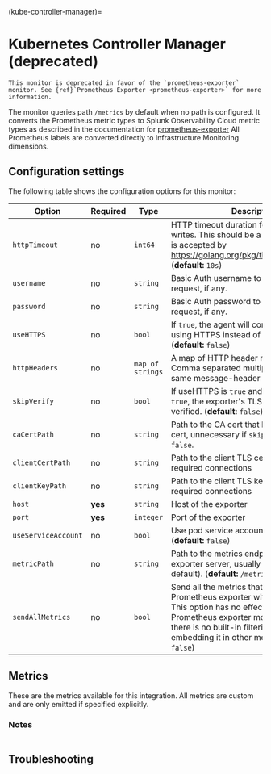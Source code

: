 
(kube-controller-manager)=

# Kubernetes Controller Manager (deprecated)

<meta name="Description" content="Use this Splunk Observability Cloud integration for the kube-controller-manager monitor. See benefits, install, configuration, and metrics">

```{note}
This monitor is deprecated in favor of the `prometheus-exporter` monitor. See {ref}`Prometheus Exporter <prometheus-exporter>` for more information.
```

The monitor queries path `/metrics` by default when no path is configured. It converts
the Prometheus metric types to Splunk Observability Cloud metric types as described in the documentation for <a class="external" href="../monitors-prometheus/prometheus-exporter.md" target="_blank">prometheus-exporter</a> All Prometheus labels are converted directly to Infrastructure Monitoring dimensions. 

## Configuration settings

The following table shows the configuration options for this monitor:

| Option | Required | Type | Description |
| --- | --- | --- | --- |
| `httpTimeout` | no | `int64` | HTTP timeout duration for both read and writes. This should be a duration string that is accepted by https://golang.org/pkg/time/#ParseDuration (**default:** `10s`) |
| `username` | no | `string` | Basic Auth username to use on each request, if any. |
| `password` | no | `string` | Basic Auth password to use on each request, if any. |
| `useHTTPS` | no | `bool` | If `true`, the agent will connect to the server using HTTPS instead of plain HTTP. (**default:** `false`) |
| `httpHeaders` | no | `map of strings` | A map of HTTP header names to values. Comma separated multiple values for the same message-header is supported. |
| `skipVerify` | no | `bool` | If useHTTPS is `true` and this option is also `true`, the exporter's TLS cert will not be verified. (**default:** `false`) |
| `caCertPath` | no | `string` | Path to the CA cert that has signed the TLS cert, unnecessary if `skipVerify` is set to `false`. |
| `clientCertPath` | no | `string` | Path to the client TLS cert to use for TLS required connections |
| `clientKeyPath` | no | `string` | Path to the client TLS key to use for TLS required connections |
| `host` | **yes** | `string` | Host of the exporter |
| `port` | **yes** | `integer` | Port of the exporter |
| `useServiceAccount` | no | `bool` | Use pod service account to authenticate. (**default:** `false`) |
| `metricPath` | no | `string` | Path to the metrics endpoint on the exporter server, usually `/metrics` (the default). (**default:** `/metrics`) |
| `sendAllMetrics` | no | `bool` | Send all the metrics that come out of the Prometheus exporter without any filtering. This option has no effect when using the Prometheus exporter monitor directly since there is no built-in filtering, only when embedding it in other monitors. (**default:** `false`) |

## Metrics

These are the metrics available for this integration. All metrics are custom and are only emitted if specified explicitly.

<div class="metrics-yaml" url="https://raw.githubusercontent.com/signalfx/splunk-otel-collector/main/internal/signalfx-agent/pkg/monitors/kubernetes/controllermanager/metadata.yaml"></div>

### Notes

```{include} /_includes/metric-defs.md
```

## Troubleshooting

```{include} /_includes/troubleshooting.md
```
